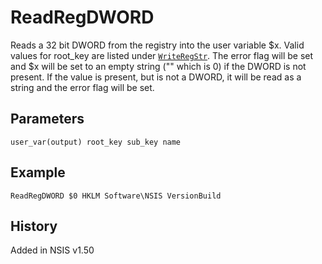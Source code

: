 # ReadRegDWORD

Reads a 32 bit DWORD from the registry into the user variable $x. Valid values for root_key are listed under [`WriteRegStr`][1]. The error flag will be set and $x will be set to an empty string ("" which is 0) if the DWORD is not present. If the value is present, but is not a DWORD, it will be read as a string and the error flag will be set.

## Parameters

    user_var(output) root_key sub_key name

## Example

    ReadRegDWORD $0 HKLM Software\NSIS VersionBuild

## History

Added in NSIS v1.50

[1]: WriteRegStr.md
